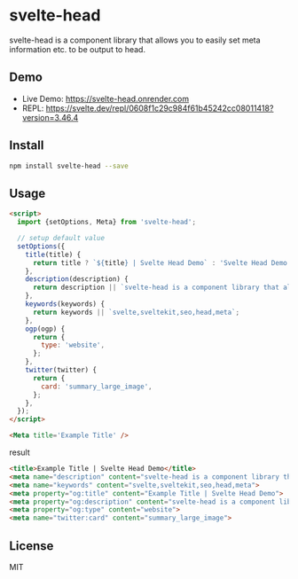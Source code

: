 # svelte-head

svelte-head is a component library that allows you to easily set meta information etc. to be output to head.

## Demo

- Live Demo: https://svelte-head.onrender.com
- REPL: https://svelte.dev/repl/0608f1c29c984f61b45242cc08011418?version=3.46.4

## Install

```bash
npm install svelte-head --save
```

## Usage

```html
<script>
  import {setOptions, Meta} from 'svelte-head';

  // setup default value
  setOptions({
    title(title) {
      return title ? `${title} | Svelte Head Demo` : 'Svelte Head Demo';
    },
    description(description) {
      return description || `svelte-head is a component library that allows you to easily set meta information etc. to be output to head.`;
    },
    keywords(keywords) {
      return keywords || `svelte,sveltekit,seo,head,meta`;
    },
    ogp(ogp) {
      return {
        type: 'website',
      };
    },
    twitter(twitter) {
      return {
        card: 'summary_large_image',
      };
    },
  });
</script>

<Meta title='Example Title' />
```

result

```html
<title>Example Title | Svelte Head Demo</title>
<meta name="description" content="svelte-head is a component library that allows you to easily set meta information etc. to be output to head.">
<meta name="keywords" content="svelte,sveltekit,seo,head,meta">
<meta property="og:title" content="Example Title | Svelte Head Demo">
<meta property="og:description" content="svelte-head is a component library that allows you to easily set meta information etc. to be output to head.">
<meta property="og:type" content="website">
<meta name="twitter:card" content="summary_large_image">
```

## License

MIT
